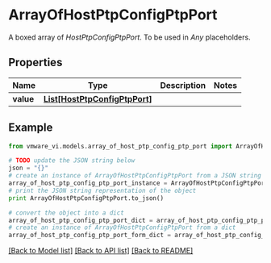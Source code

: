 # ArrayOfHostPtpConfigPtpPort

A boxed array of *HostPtpConfigPtpPort*. To be used in *Any* placeholders. 

## Properties
Name | Type | Description | Notes
------------ | ------------- | ------------- | -------------
**value** | [**List[HostPtpConfigPtpPort]**](HostPtpConfigPtpPort.md) |  | 

## Example

```python
from vmware_vi.models.array_of_host_ptp_config_ptp_port import ArrayOfHostPtpConfigPtpPort

# TODO update the JSON string below
json = "{}"
# create an instance of ArrayOfHostPtpConfigPtpPort from a JSON string
array_of_host_ptp_config_ptp_port_instance = ArrayOfHostPtpConfigPtpPort.from_json(json)
# print the JSON string representation of the object
print ArrayOfHostPtpConfigPtpPort.to_json()

# convert the object into a dict
array_of_host_ptp_config_ptp_port_dict = array_of_host_ptp_config_ptp_port_instance.to_dict()
# create an instance of ArrayOfHostPtpConfigPtpPort from a dict
array_of_host_ptp_config_ptp_port_form_dict = array_of_host_ptp_config_ptp_port.from_dict(array_of_host_ptp_config_ptp_port_dict)
```
[[Back to Model list]](../README.md#documentation-for-models) [[Back to API list]](../README.md#documentation-for-api-endpoints) [[Back to README]](../README.md)


